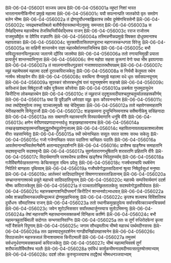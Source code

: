 BR-06-04-056001  सञ्जय उवाच
BR-06-04-056001a व्युष्टां निशां भारत भारतानामनीकिनीनां प्रमुखे महात्मा
BR-06-04-056001c ययौ सपत्नान्प्रति जातकोपो वृतः समग्रेण बलेन भीष्मः
BR-06-04-056002a तं द्रोणदुर्योधनबाह्लिकाश्च तथैव दुर्मर्षणचित्रसेनौ
BR-06-04-056002c जयद्रथश्चातिबलो बलौघैर्नृपास्तथान्येऽनुययुः समन्तात्
BR-06-04-056003a स तैर्महद्भिश्च महारथैश्च तेजस्विभिर्वीर्यवद्भिश्च राजन्
BR-06-04-056003c रराज राजोत्तम राजमुख्यैर्वृतः स देवैरिव वज्रपाणिः
BR-06-04-056004a तस्मिन्ननीकप्रमुखे विषक्ता दोधूयमानाश्च महापताकाः
BR-06-04-056004c सुरक्तपीतासितपाण्डुराभा महागजस्कन्धगता विरेजुः
BR-06-04-056005a सा वाहिनी शान्तनवेन राज्ञा महारथैर्वारणवाजिभिश्च
BR-06-04-056005c बभौ सविद्युत्स्तनयित्नुकल्पा जलागमे द्यौरिव जातमेघा
BR-06-04-056006a ततो रणायाभिमुखी प्रयाता प्रत्यर्जुनं शान्तनवाभिगुप्ता
BR-06-04-056006c सेना महोग्रा सहसा कुरूणां वेगो यथा भीम इवापगायाः
BR-06-04-056007a तं व्यालनानाविधगूढसारं गजाश्वपादातरथौघपक्षम्
BR-06-04-056007c व्यूहं महामेघसमं महात्मा ददर्श दूरात्कपिराजकेतुः
BR-06-04-056008a स निर्ययौ केतुमता रथेन नरर्षभः श्वेतहयेन वीरः
BR-06-04-056008c वरूथिना सैन्यमुखे महात्मा वधे धृतः सर्वसपत्नयूनाम्
BR-06-04-056009a सूपस्करं सोत्तरबन्धुरेषं यत्तं यदूनामृषभेण सङ्ख्ये
BR-06-04-056009c कपिध्वजं प्रेक्ष्य विषेदुराजौ सहैव पुत्रैस्तव कौरवेयाः
BR-06-04-056010a प्रकर्षता गुप्तमुदायुधेन किरीटिना लोकमहारथेन
BR-06-04-056010c तं व्यूहराजं ददृशुस्त्वदीयाश्चतुश्चतुर्व्यालसहस्रकीर्णम्
BR-06-04-056011a यथा हि पूर्वेऽहनि धर्मराज्ञा व्यूहः कृतः कौरवनन्दनेन
BR-06-04-056011c तथा तथोद्देशमुपेत्य तस्थुः पाञ्चालमुख्यैः सह चेदिमुख्याः
BR-06-04-056012a ततो महावेगसमाहतानि भेरीसहस्राणि विनेदुराजौ
BR-06-04-056012c शङ्खस्वना दुन्दुभिनिस्वनाश्च सर्वेष्वनीकेषु ससिंहनादाः
BR-06-04-056013a ततः सबाणानि महास्वनानि विस्फार्यमाणानि धनूंषि वीरैः
BR-06-04-056013c क्षणेन भेरीपणवप्रणादानन्तर्दधुः शङ्खमहास्वनाश्च
BR-06-04-056014a तच्छङ्खशब्दावृतमन्तरिक्षमुद्धूतभौमद्रुतरेणुजालम्
BR-06-04-056014c महावितानावततप्रकाशमालोक्य वीराः सहसाभिपेतुः
BR-06-04-056015a रथी रथेनाभिहतः ससूतः पपात साश्वः सरथः सकेतुः
BR-06-04-056015c गजो गजेनाभिहतः पपात पदातिना चाभिहतः पदातिः
BR-06-04-056016a आवर्तमानान्यभिवर्तमानैर्बाणैः क्षतान्यद्भुतदर्शनानि
BR-06-04-056016c प्रासैश्च खड्गैश्च समाहतानि सदश्ववृन्दानि सदश्ववृन्दैः
BR-06-04-056017a सुवर्णतारागणभूषितानि शरावराणि प्रहितानि वीरैः
BR-06-04-056017c विदार्यमाणानि परश्वधैश्च प्रासैश्च खड्गैश्च निपेतुरुर्व्याम्
BR-06-04-056018a गजैर्विषाणैर्वरहस्तरुग्णाः केचित्ससूता रथिनः प्रपेतुः
BR-06-04-056018c गजर्षभाश्चापि रथर्षभेण निपेतिरे बाणहताः पृथिव्याम्
BR-06-04-056019a गजौघवेगोद्धतसादितानां श्रुत्वा निषेदुर्वसुधां मनुष्याः
BR-06-04-056019c आर्तस्वरं सादिपदातियूनां विषाणगात्रावरताडितानाम्
BR-06-04-056020a सम्भ्रान्तनागाश्वरथे प्रसूते महाभये सादिपदातियूनाम्
BR-06-04-056020c महारथैः सम्परिवार्यमाणं ददर्श भीष्मः कपिराजकेतुम्
BR-06-04-056021a तं पञ्चतालोच्छ्रिततालकेतुः सदश्ववेगोद्धतवीर्ययातः
BR-06-04-056021c महास्त्रबाणाशनिदीप्तमार्गं किरीटिनं शान्तनवोऽभ्यधावत्
BR-06-04-056022a तथैव शक्रप्रतिमानकल्पमिन्द्रात्मजं द्रोणमुखाभिसस्रुः
BR-06-04-056022c कृपश्च शल्यश्च विविंशतिश्च दुर्योधनः सौमदत्तिश्च राजन्
BR-06-04-056023a ततो रथानीकमुखादुपेत्य सर्वास्त्रवित्काञ्चनचित्रवर्मा
BR-06-04-056023c जवेन शूरोऽभिससार सर्वांस्तथार्जुनस्यात्र सुतोऽभिमन्युः
BR-06-04-056024a तेषां महास्त्राणि महारथानामसक्तकर्मा विनिहत्य कार्ष्णिः
BR-06-04-056024c बभौ महामन्त्रहुतार्चिमाली सदोगतः सन्भगवानिवाग्निः
BR-06-04-056025a ततः स तूर्णं रुधिरोदफेनां कृत्वा नदीं वैशसने रिपूणाम्
BR-06-04-056025c जगाम सौभद्रमतीत्य भीष्मो महारथं पार्थमदीनसत्त्वः
BR-06-04-056026a ततः प्रहस्याद्भुतदर्शनेन गाण्डीवनिर्ह्रादमहास्वनेन
BR-06-04-056026c विपाठजालेन महास्त्रजालं विनाशयामास किरीटमाली
BR-06-04-056027a तमुत्तमं सर्वधनुर्धराणामसक्तकर्मा कपिराजकेतुः
BR-06-04-056027c भीष्मं महात्माभिववर्ष तूर्णं शरौघजालैर्विमलैश्च भल्लैः
BR-06-04-056028a एवंविधं कार्मुकभीमनादमदीनवत्सत्पुरुषोत्तमाभ्याम्
BR-06-04-056028c ददर्श लोकः कुरुसृञ्जयाश्च तद्द्वैरथं भीष्मधनञ्जयाभ्याम्

